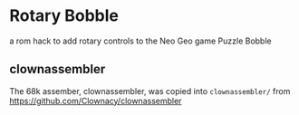 # Rotary Bobble

a rom hack to add rotary controls to the Neo Geo game Puzzle Bobble

## clownassembler

The 68k assember, clownassembler, was copied into `clownassembler/` from https://github.com/Clownacy/clownassembler
